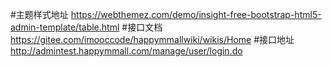 
#主题样式地址
https://webthemez.com/demo/insight-free-bootstrap-html5-admin-template/table.html
#接口文档
https://gitee.com/imooccode/happymmallwiki/wikis/Home
#接口地址
http://admintest.happymmall.com/manage/user/login.do